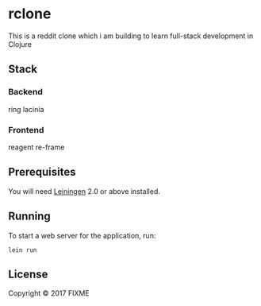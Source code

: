 # rclone

This is a reddit clone which i am building to learn full-stack development in Clojure

## Stack

### Backend

ring
lacinia

### Frontend

reagent
re-frame

## Prerequisites

You will need [Leiningen][1] 2.0 or above installed.

[1]: https://github.com/technomancy/leiningen

## Running

To start a web server for the application, run:

    lein run

## License

Copyright © 2017 FIXME
